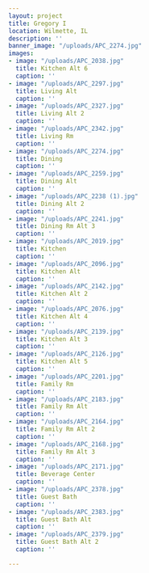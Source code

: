 ```yaml
---
layout: project
title: Gregory I
location: Wilmette, IL
description: ''
banner_image: "/uploads/APC_2274.jpg"
images:
- image: "/uploads/APC_2038.jpg"
  title: Kitchen Alt 6
  caption: ''
- image: "/uploads/APC_2297.jpg"
  title: Living Alt
  caption: ''
- image: "/uploads/APC_2327.jpg"
  title: Living Alt 2
  caption: ''
- image: "/uploads/APC_2342.jpg"
  title: Living Rm
  caption: ''
- image: "/uploads/APC_2274.jpg"
  title: Dining
  caption: ''
- image: "/uploads/APC_2259.jpg"
  title: Dining Alt
  caption: ''
- image: "/uploads/APC_2238 (1).jpg"
  title: Dining Alt 2
  caption: ''
- image: "/uploads/APC_2241.jpg"
  title: Dining Rm Alt 3
  caption: ''
- image: "/uploads/APC_2019.jpg"
  title: Kitchen
  caption: ''
- image: "/uploads/APC_2096.jpg"
  title: Kitchen Alt
  caption: ''
- image: "/uploads/APC_2142.jpg"
  title: Kitchen Alt 2
  caption: ''
- image: "/uploads/APC_2076.jpg"
  title: Kitchen Alt 4
  caption: ''
- image: "/uploads/APC_2139.jpg"
  title: Kitchen Alt 3
  caption: ''
- image: "/uploads/APC_2126.jpg"
  title: Kitchen Alt 5
  caption: ''
- image: "/uploads/APC_2201.jpg"
  title: Family Rm
  caption: ''
- image: "/uploads/APC_2183.jpg"
  title: Family Rm Alt
  caption: ''
- image: "/uploads/APC_2164.jpg"
  title: Family Rm Alt 2
  caption: ''
- image: "/uploads/APC_2168.jpg"
  title: Family Rm Alt 3
  caption: ''
- image: "/uploads/APC_2171.jpg"
  title: Beverage Center
  caption: ''
- image: "/uploads/APC_2378.jpg"
  title: Guest Bath
  caption: ''
- image: "/uploads/APC_2383.jpg"
  title: Guest Bath Alt
  caption: ''
- image: "/uploads/APC_2379.jpg"
  title: Guest Bath Alt 2
  caption: ''

---
```

